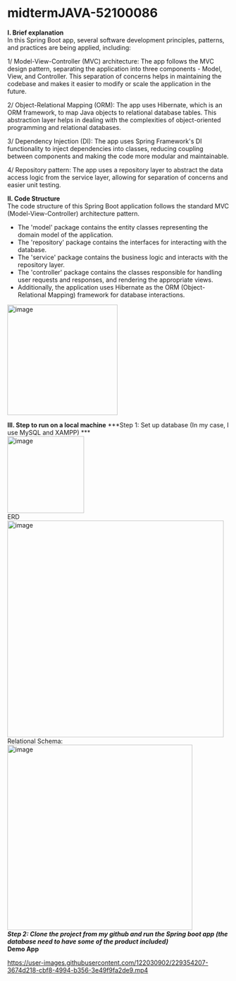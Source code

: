 # midtermJAVA-52100086
**I. Brief explanation**
<br />
In this Spring Boot app, several software development principles, patterns, and practices are being applied, including:

1/ Model-View-Controller (MVC) architecture: The app follows the MVC design pattern, separating the application into three components - Model, View, and Controller. This separation of concerns helps in maintaining the codebase and makes it easier to modify or scale the application in the future.

2/ Object-Relational Mapping (ORM): The app uses Hibernate, which is an ORM framework, to map Java objects to relational database tables. This abstraction layer helps in dealing with the complexities of object-oriented programming and relational databases.

3/ Dependency Injection (DI): The app uses Spring Framework's DI functionality to inject dependencies into classes, reducing coupling between components and making the code more modular and maintainable.

4/ Repository pattern: The app uses a repository layer to abstract the data access logic from the service layer, allowing for separation of concerns and easier unit testing.

**II. Code Structure**
<br />
The code structure of this Spring Boot application follows the standard MVC (Model-View-Controller) architecture pattern.
- The 'model' package contains the entity classes representing the domain model of the application.
- The 'repository' package contains the interfaces for interacting with the database.
- The 'service' package contains the business logic and interacts with the repository layer.
- The 'controller' package contains the classes responsible for handling user requests and responses, and rendering the appropriate views.
- Additionally, the application uses Hibernate as the ORM (Object-Relational Mapping) framework for database interactions.

<img width="250" alt="image" src="https://user-images.githubusercontent.com/122030902/229352127-94eacf9d-76a3-4e12-9408-34848742d548.png">

**III. Step to run on a local machine**
***Step 1: Set up database (In my case, I use MySQL and XAMPP) ***
<br />
<img width="174" alt="image" src="https://user-images.githubusercontent.com/122030902/229353082-bab813c6-8aa9-4074-8c91-080d5d796cb5.png">
<br />
ERD
<br />
<img width="491" alt="image" src="https://user-images.githubusercontent.com/122030902/229353143-6b78dc30-1e81-493a-aa17-4498908ada57.png">
<br />
Relational Schema:
<br />
<img width="420" alt="image" src="https://user-images.githubusercontent.com/122030902/229353170-62a8fccc-a858-4bb9-9720-54735196d4c8.png">
<br />
***Step 2: Clone the project from my github and run the Spring boot app (the database need to have some of the product included)***
<br />
**Demo App**




https://user-images.githubusercontent.com/122030902/229354207-3674d218-cbf8-4994-b356-3e49f9fa2de9.mp4




